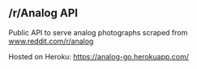 ## /r/Analog API

Public API to serve analog photographs scraped from www.reddit.com/r/analog

Hosted on Heroku: https://analog-go.herokuapp.com/


